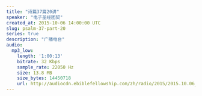 ```yaml
---
title: "诗篇37篇20讲"
speaker: "电子圣经团契"
created_at: 2015-10-06 14:00:00 UTC
slug: psalm-37-part-20
series: true
description: "广播电台"
audio:
  mp3_low:
    length: '1:00:13'
    bitrate: 32 Kbps
    sample_rate: 22050 Hz
    size: 13.8 MB
    size_bytes: 14450718
    url: http://audiocdn.ebiblefellowship.com/zh/radio/2015/2015.10.06_EBF_-_Psalm_37_Part_20.mp3
---
```

